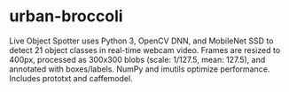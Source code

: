 # urban-broccoli
Live Object Spotter uses Python 3, OpenCV DNN, and MobileNet SSD to detect 21 object classes in real-time webcam video. Frames are resized to 400px, processed as 300x300 blobs (scale: 1/127.5, mean: 127.5), and annotated with boxes/labels. NumPy and imutils optimize performance. Includes prototxt and caffemodel.
